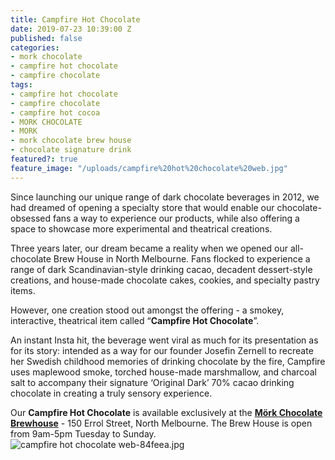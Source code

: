 ```yaml
---
title: Campfire Hot Chocolate
date: 2019-07-23 10:39:00 Z
published: false
categories:
- mork chocolate
- campfire hot chocolate
- campfire chocolate
tags:
- campfire hot chocolate
- campfire chocolate
- campfire hot cocoa
- MORK CHOCOLATE
- MORK
- mork chocolate brew house
- chocolate signature drink
featured?: true
feature_image: "/uploads/campfire%20hot%20chocolate%20web.jpg"
---
```


Since launching our unique range of dark chocolate beverages in 2012, we had dreamed of opening a specialty store that would enable our chocolate-obsessed fans a way to experience our products, while also offering a space to showcase more experimental and theatrical creations.


Three years later, our dream became a reality when we opened our all- chocolate Brew House in North Melbourne. Fans flocked to experience a range of dark Scandinavian-style drinking cacao, decadent dessert-style creations, and house-made chocolate cakes, cookies, and specialty pastry items.


However, one creation stood out amongst the offering - a smokey, interactive, theatrical item called “**Campfire Hot Chocolate**”. 
    

An instant Insta hit, the beverage went viral as much for its presentation as for its story: intended as a way for our founder Josefin Zernell to recreate her Swedish childhood memories of drinking chocolate by the fire, Campfire uses maplewood smoke, torched house-made marshmallow, and charcoal salt to accompany their signature ‘Original Dark’ 70% cacao drinking chocolate in creating a truly sensory experience.


Our **Campfire Hot Chocolate** is available exclusively at the [**Mörk Chocolate Brewhouse**](http://morkchocolate.com.au/find-us/) - 150 Errol Street, North Melbourne.
The Brew House is open from 9am-5pm Tuesday to Sunday.![campfire hot chocolate web-84feea.jpg](/uploads/campfire%20hot%20chocolate%20web-84feea.jpg)
